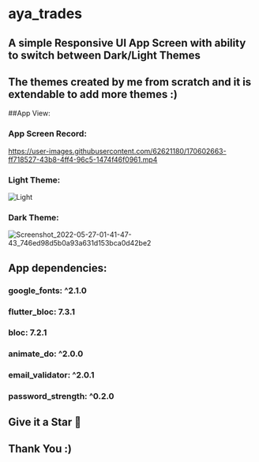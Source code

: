 # aya_trades

## A simple Responsive UI App Screen with ability to switch between Dark/Light Themes

## The themes created by me from scratch and it is extendable to add more themes :)

##App View:
 ### App Screen Record:
 https://user-images.githubusercontent.com/62621180/170602663-ff718527-43b8-4ff4-96c5-1474f46f0961.mp4

 ### Light Theme:
 ![Light](https://user-images.githubusercontent.com/62621180/170602560-8cbf2d47-f90b-4582-a453-45507456fde9.jpg)
  
 ### Dark Theme:
 ![Screenshot_2022-05-27-01-41-47-43_746ed98d5b0a93a631d153bca0d42be2](https://user-images.githubusercontent.com/62621180/170602598-e9ece581-5880-46ae-8413-bd3b67e43008.jpg)

## App dependencies:
### google_fonts: ^2.1.0
### flutter_bloc: 7.3.1
### bloc: 7.2.1
### animate_do: ^2.0.0
### email_validator: ^2.0.1
### password_strength: ^0.2.0

## Give it a Star 🌟
## Thank You :)

